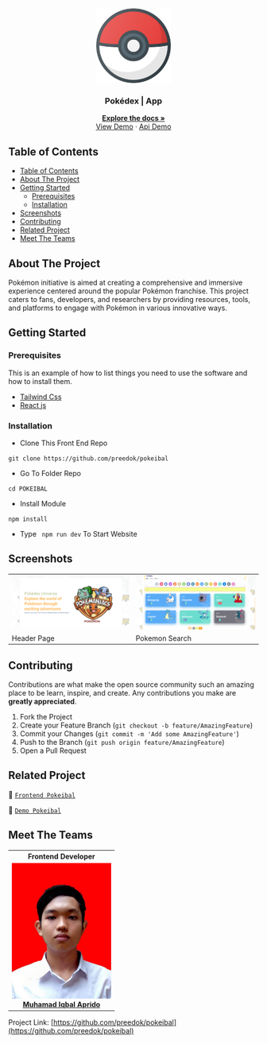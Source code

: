<br />
<p align="center">
<div align="center">
  <img height="150" src="./public/images/pokeball.svg" alt="telegram" border="0"/>
</div>
  <h3 align="center">Pokédex | App</h3>
  <p align="center">
    <a href="https://github.com/preedok/pokeibal"><strong>Explore the docs »</strong></a>
    <br />
    <a href="https://pokeibal.vercel.app/">View Demo</a>
    ·
    <a href="https://pokeapi.co/">Api Demo</a>
  </p>
</p>

<!-- TABLE OF CONTENTS -->

## Table of Contents

- [Table of Contents](#table-of-contents)
- [About The Project](#about-the-project)
- [Getting Started](#getting-started)
  - [Prerequisites](#prerequisites)
  - [Installation](#installation)
- [Screenshots](#screenshots)
- [Contributing](#contributing)
- [Related Project](#related-project)
- [Meet The Teams](#meet-the-teams)

<!-- ABOUT THE PROJECT -->

## About The Project

Pokémon initiative is aimed at creating a comprehensive and immersive experience centered around the popular Pokémon franchise. This project caters to fans, developers, and researchers by providing resources, tools, and platforms to engage with Pokémon in various innovative ways.

<!-- GETTING STARTED -->

## Getting Started

### Prerequisites

This is an example of how to list things you need to use the software and how to install them.

- [Tailwind Css](https://tailwindcss.com/)
- [React js](https://reactjs.org/)

### Installation

- Clone This Front End Repo

```
git clone https://github.com/preedok/pokeibal
```

- Go To Folder Repo

```
cd POKEIBAL
```

- Install Module

```
npm install
```

- Type ` npm run dev` To Start Website


<!-- ROADMAP -->

## Screenshots

<table>
 <tr>
    <td><img width="350px" src="./public/documentation/header.png"  border="0" border="0" alt="1" /></td>
    <td> <img width="350px" src="./public/documentation/pokemon.png" \ border="0"  border="0"  border="0"  alt="2" /></td>
  </tr>
   <tr>
    <td>Header Page</td>
    <td>Pokemon Search</td>
  </tr>
</table>

<!-- CONTRIBUTING -->

## Contributing

Contributions are what make the open source community such an amazing place to be learn, inspire, and create. Any contributions you make are **greatly appreciated**.

1. Fork the Project
2. Create your Feature Branch (`git checkout -b feature/AmazingFeature`)
3. Commit your Changes (`git commit -m 'Add some AmazingFeature'`)
4. Push to the Branch (`git push origin feature/AmazingFeature`)
5. Open a Pull Request

## Related Project

:rocket: [`Frontend Pokeibal`](https://github.com/preedok/pokeibal)

:rocket: [`Demo Pokeibal`](https://pokeibal.vercel.app/)

<!-- Meet The Teams -->

## Meet The Teams

<center>
  <table align="center">
    <tr >
    <th >Frontend Developer</th>
    </tr>
    <tr >
      <td align="center">
        <a href="https://github.com/preedok">
          <img width="200"  src="./src/assets/profile.jpg" alt=""><br/>
          <b>Muhamad Iqbal Aprido</b>
        </a>
      </td>
    </tr>
  </table>
</center>

Project Link: [https://github.com/preedok/pokeibal](https://github.com/preedok/pokeibal)
